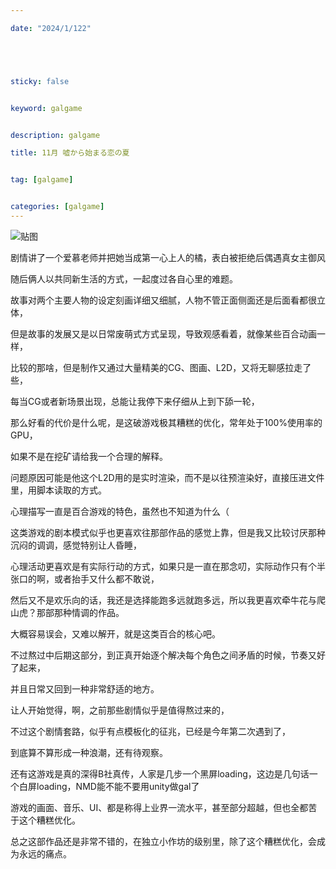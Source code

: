 ```yaml
---

date: "2024/1/122"





sticky: false


keyword: galgame


description: galgame

title: 11月 嘘から始まる恋の夏


tag: [galgame]


categories: [galgame]
---
```

![贴图](https://cdn.donmai.us/original/a6/5c/__hoshino_blue_archive_drawn_by_hk_nnm__a65cbdce16cebc587e7fcdc94e70773a.jpg)

剧情讲了一个爱慕老师并把她当成第一心上人的橘，表白被拒绝后偶遇真女主御风

随后俩人以共同新生活的方式，一起度过各自心里的难题。

故事对两个主要人物的设定刻画详细又细腻，人物不管正面侧面还是后面看都很立体，

但是故事的发展又是以日常废萌式方式呈现，导致观感看着，就像某些百合动画一样，

比较的那啥，但是制作又通过大量精美的CG、图画、L2D，又将无聊感拉走了些，

每当CG或者新场景出现，总能让我停下来仔细从上到下舔一轮，

那么好看的代价是什么呢，是这破游戏极其糟糕的优化，常年处于100%使用率的GPU，

如果不是在挖矿请给我一个合理的解释。

问题原因可能是他这个L2D用的是实时渲染，而不是以往预渲染好，直接压进文件里，用脚本读取的方式。

心理描写一直是百合游戏的特色，虽然也不知道为什么（

这类游戏的剧本模式似乎也更喜欢往那部作品的感觉上靠，但是我又比较讨厌那种沉闷的调调，感觉特别让人昏睡，

心理活动更喜欢是有实际行动的方式，如果只是一直在那念叨，实际动作只有个半张口的啊，或者抬手又什么都不敢说，

然后又不是欢乐向的话，我还是选择能跑多远就跑多远，所以我更喜欢牵牛花与爬山虎？那部那种情调的作品。

大概容易误会，又难以解开，就是这类百合的核心吧。

不过熬过中后期这部分，到正真开始逐个解决每个角色之间矛盾的时候，节奏又好了起来，

并且日常又回到一种非常舒适的地方。

让人开始觉得，啊，之前那些剧情似乎是值得熬过来的，

不过这个剧情套路，似乎有点模板化的征兆，已经是今年第二次遇到了，

到底算不算形成一种浪潮，还有待观察。

还有这游戏是真的深得B社真传，人家是几步一个黑屏loading，这边是几句话一个白屏loading，NMD能不能不要用unity做gal了

游戏的画面、音乐、UI、都是称得上业界一流水平，甚至部分超越，但也全都苦于这个糟糕优化。

总之这部作品还是非常不错的，在独立小作坊的级别里，除了这个糟糕优化，会成为永远的痛点。